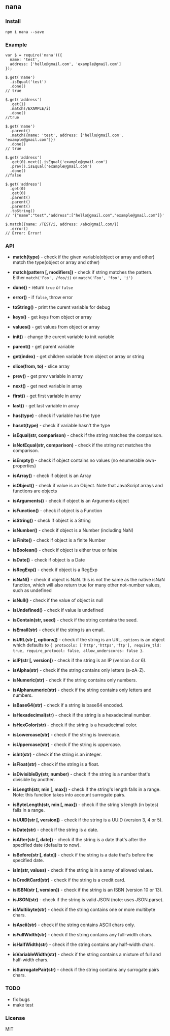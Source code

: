 ## nana

### Install

    npm i nana --save
    
### Example

    var $ = require('nana')({
      name: 'test',
      address: ['hello@gmail.com', 'example@gmail.com']
    });

    $.get('name')
      .isEqual('test')
      .done()
    // true

    $.get('address')
      .get(1)
      .match(/EXAMPLE/i)
      .done()
    //true

    $.get('name')
      .parent()
      .match({name: 'test', address: ['hello@gmail.com', 'example@gmail.com']})
      .done()
    // true

    $.get('address')
      .get(0).next().isEqual('example@gmail.com')
      .prev().isEqual('example@gmail.com')
      .done()
    //false

    $.get('address')
      .get(0)
      .get(0)
      .parent()
      .parent()
      .parent()
      .toString()
    // '{"name":"test","address":["hello@gmail.com","example@gmail.com"]}'

    $.match({name: /TEST/i, address: /abc@gmail.com/})
      .error()
    // Error: Error!


### API

- **match(type)** - check if the given variable(object or array and other) match the type(object or array and other)
- **match(pattern [, modifiers])** - check if string matches the pattern. Either `match('Foo', /foo/i)` or `match('Foo', 'foo', 'i')`


- **done()** - return `true` or `false`
- **error()** - if `false`, throw error
- **toString()** - print the curent variable for debug


- **keys()** - get keys from object or array
- **values()** - get values from object or array
- **init()** - change the curent variable to init variable
- **parent()** - get parent variable
- **get(index)** - get children variable from object or array or string
- **slice(from, to)** - slice array
- **prev()** - get prev variable in array
- **next()** - get next variable in array
- **first()** - get first variable in array
- **last()** - get last variable in array
- **has(type)** - check if variable has the type
- **hasnt(type)** - check if variable hasn't the type


- **isEqual(str, comparison)** - check if the string matches the comparison.
- **isNotEqual(str, comparison)** - check if the string not matches the comparison.
- **isEmpty()** - check if object contains no values (no enumerable own-properties)
- **isArray()** - check if object is an Array
- **isObject()** - check if value is an Object. Note that JavaScript arrays and functions are objects
- **isArguments()** - check if object is an Arguments object
- **isFunction()** - check if object is a Function
- **isString()** - check if object is a String
- **isNumber()** - check if object is a Number (including NaN)
- **isFinite()** - check if object is a finite Number
- **isBoolean()** - check if object is either true or false
- **isDate()** - check if object is a Date
- **isRegExp()** - check if object is a RegExp
- **isNaN()** - check if object is NaN. this is not the same as the native isNaN function, which will also return true for many other not-number values, such as undefined
- **isNull()** - check if the value of object is null
- **isUndefined()** - check if value is undefined
- **isContain(str, seed)** - check if the string contains the seed.
- **isEmail(str)** - check if the string is an email.
- **isURL(str [, options])** - check if the string is an URL. `options` is an object which defaults to `{ protocols: ['http','https','ftp'], require_tld: true, require_protocol: false, allow_underscores: false }`.
- **isIP(str [, version])** - check if the string is an IP (version 4 or 6).
- **isAlpha(str)** - check if the string contains only letters (a-zA-Z).
- **isNumeric(str)** - check if the string contains only numbers.
- **isAlphanumeric(str)** - check if the string contains only letters and numbers.
- **isBase64(str)** - check if a string is base64 encoded.
- **isHexadecimal(str)** - check if the string is a hexadecimal number.
- **isHexColor(str)** - check if the string is a hexadecimal color.
- **isLowercase(str)** - check if the string is lowercase.
- **isUppercase(str)** - check if the string is uppercase.
- **isInt(str)** - check if the string is an integer.
- **isFloat(str)** - check if the string is a float.
- **isDivisibleBy(str, number)** - check if the string is a number that's divisible by another.
- **isLength(str, min [, max])** - check if the string's length falls in a range. Note: this function takes into account surrogate pairs.
- **isByteLength(str, min [, max])** - check if the string's length (in bytes) falls in a range.
- **isUUID(str [, version])** - check if the string is a UUID (version 3, 4 or 5).
- **isDate(str)** - check if the string is a date.
- **isAfter(str [, date])** - check if the string is a date that's after the specified date (defaults to now).
- **isBefore(str [, date])** - check if the string is a date that's before the specified date.
- **isIn(str, values)** - check if the string is in a array of allowed values.
- **isCreditCard(str)** - check if the string is a credit card.
- **isISBN(str [, version])** - check if the string is an ISBN (version 10 or 13).
- **isJSON(str)** - check if the string is valid JSON (note: uses JSON.parse).
- **isMultibyte(str)** - check if the string contains one or more multibyte chars.
- **isAscii(str)** - check if the string contains ASCII chars only.
- **isFullWidth(str)** - check if the string contains any full-width chars.
- **isHalfWidth(str)** - check if the string contains any half-width chars.
- **isVariableWidth(str)** - check if the string contains a mixture of full and half-width chars.
- **isSurrogatePair(str)** - check if the string contains any surrogate pairs chars.

### TODO

- fix bugs
- make test

### License

MIT
